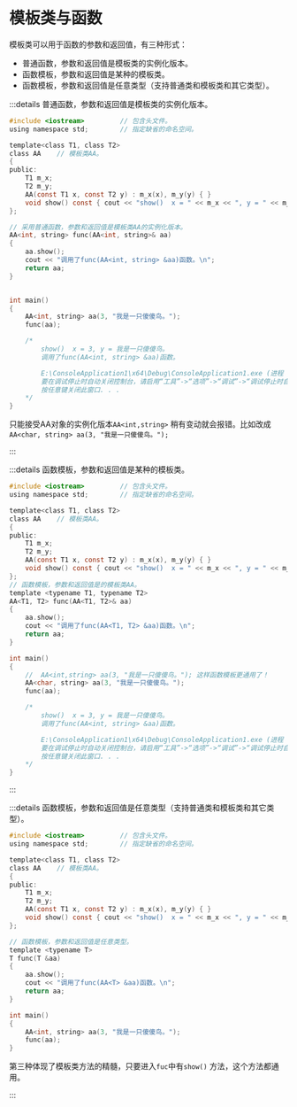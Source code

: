 # 模板类与函数

模板类可以用于函数的参数和返回值，有三种形式：

- 普通函数，参数和返回值是模板类的实例化版本。
- 函数模板，参数和返回值是某种的模板类。
- 函数模板，参数和返回值是任意类型（支持普通类和模板类和其它类型）。



:::details 普通函数，参数和返回值是模板类的实例化版本。

```c
#include <iostream>         // 包含头文件。
using namespace std;        // 指定缺省的命名空间。

template<class T1, class T2>
class AA    // 模板类AA。
{
public:
    T1 m_x;
    T2 m_y;
    AA(const T1 x, const T2 y) : m_x(x), m_y(y) { }
    void show() const { cout << "show()  x = " << m_x << ", y = " << m_y << endl; }
};

// 采用普通函数，参数和返回值是模板类AA的实例化版本。
AA<int, string> func(AA<int, string>& aa)
{
    aa.show();
    cout << "调用了func(AA<int, string> &aa)函数。\n";
    return aa;
}


int main()
{
    AA<int, string> aa(3, "我是一只傻傻鸟。");
    func(aa);

    /*
        show()  x = 3, y = 我是一只傻傻鸟。
        调用了func(AA<int, string> &aa)函数。

        E:\ConsoleApplication1\x64\Debug\ConsoleApplication1.exe (进程 12068)已退出，代码为 0。
        要在调试停止时自动关闭控制台，请启用“工具”->“选项”->“调试”->“调试停止时自动关闭控制台”。
        按任意键关闭此窗口. . .
    */
}
```

只能接受AA对象的实例化版本`AA<int,string>` 稍有变动就会报错。比如改成`  AA<char, string> aa(3, "我是一只傻傻鸟。");` 



:::





:::details 函数模板，参数和返回值是某种的模板类。

```c
#include <iostream>         // 包含头文件。
using namespace std;        // 指定缺省的命名空间。

template<class T1, class T2>
class AA    // 模板类AA。
{
public:
    T1 m_x;
    T2 m_y;
    AA(const T1 x, const T2 y) : m_x(x), m_y(y) { }
    void show() const { cout << "show()  x = " << m_x << ", y = " << m_y << endl; }
};
// 函数模板，参数和返回值是的模板类AA。
template <typename T1, typename T2>
AA<T1, T2> func(AA<T1, T2>& aa)
{
    aa.show();
    cout << "调用了func(AA<T1, T2> &aa)函数。\n";
    return aa;
}

int main()
{
    //  AA<int,string> aa(3, "我是一只傻傻鸟。"); 这样函数模板更通用了！
    AA<char, string> aa(3, "我是一只傻傻鸟。");
    func(aa);

    /*
        show()  x = 3, y = 我是一只傻傻鸟。
        调用了func(AA<int, string> &aa)函数。

        E:\ConsoleApplication1\x64\Debug\ConsoleApplication1.exe (进程 12068)已退出，代码为 0。
        要在调试停止时自动关闭控制台，请启用“工具”->“选项”->“调试”->“调试停止时自动关闭控制台”。
        按任意键关闭此窗口. . .
    */
}
```

:::



:::details 函数模板，参数和返回值是任意类型（支持普通类和模板类和其它类型）。

```c
#include <iostream>         // 包含头文件。
using namespace std;        // 指定缺省的命名空间。

template<class T1, class T2>
class AA    // 模板类AA。
{
public:
    T1 m_x;
    T2 m_y;
    AA(const T1 x, const T2 y) : m_x(x), m_y(y) { }
    void show() const { cout << "show()  x = " << m_x << ", y = " << m_y << endl; }
};

// 函数模板，参数和返回值是任意类型。
template <typename T>
T func(T &aa)
{
    aa.show();
    cout << "调用了func(AA<T> &aa)函数。\n";
    return aa;
}

int main()
{
    AA<int, string> aa(3, "我是一只傻傻鸟。");
    func(aa);
}

```

第三种体现了模板类方法的精髓，只要进入`fuc`中有`show()` 方法，这个方法都通用。

:::